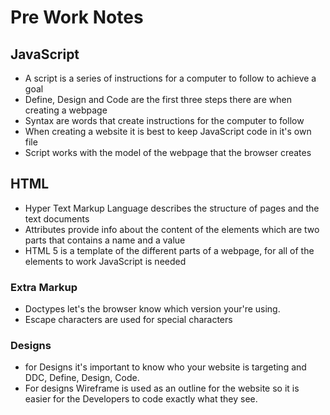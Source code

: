 # Pre Work Notes #
## JavaScript
- A script is a series of instructions for a computer to follow to achieve a goal
- Define, Design and Code are the first three steps there are when creating a webpage
- Syntax are words that create instructions for the computer to follow
- When creating a website it is best to keep JavaScript code in it's own file
- Script works with the model of the webpage that the browser creates

## HTML
- Hyper Text Markup Language describes the structure of pages and the text documents
- Attributes provide info about the content of the elements which are two parts that contains a name and a value
- HTML 5 is a template of the different parts of a webpage, for all of the elements to work JavaScript is needed
### Extra Markup
- Doctypes let's the browser know which version your're using.
- Escape characters are used for special characters
### Designs
- for Designs it's important to know who your website is targeting and DDC, Define, Design, Code.
- For designs Wireframe is used as an outline for the website so it is easier for the Developers to code exactly what they see.
